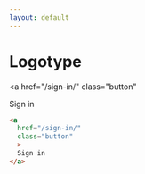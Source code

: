 ```yaml
---
layout: default
---
```


<h1>Logotype</h1>

<div class="components-preview">

<a
  href="/sign-in/"
  class="button"
  >
  Sign in
</a>

</div>

<div class="components-code" markdown="1">

```html
<a
  href="/sign-in/"
  class="button"
  >
  Sign in
</a>
```

</div>
